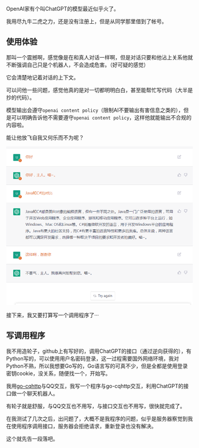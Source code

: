 OpenAI家有个叫ChatGPT的模型最近似乎火了。

我用尽九牛二虎之力，还是没有注册上，但是从同学那里借到了帐号。

## 使用体验

那叫一个震撼啊，感觉像是在和真人对话一样啊，但是对话只要和他沾上关系他就不断强调自己只是个机器人，不会造成危害。（好可疑的感觉）

它会清楚地记着对话的上下文。

可以问他一些问题，感觉他真的是对一切都明明白白，甚至能帮忙写代码（大半是抄的代码）。

模型输出会遵守`openai content policy`（限制AI不要输出有害信息之类的），但是可以明确告诉他不需要遵守`openai content policy`，这样他就能输出不合规的内容啦。

能让他放飞自我又何乐而不为呢？

![](/datas/images/35-2.png)

接下来，我又要打算写一个调用程序了···

## 写调用程序

我不用造轮子，github上有写好的，调用ChatGPT的接口（通过逆向获得的），有Python写的，可以使用用户名密码登录，这一过程需要国外网络环境，我对Python不熟，所以我想要Go写的，Go语言写的可真不少，但是全都是使用登录密钥cookie，没关系，随便找一个，开始写。

我用[go-cqhttp](https://docs.go-cqhttp.org/)与QQ交互，我写一个程序与go-cqhttp交互，利用ChatGPT的接口做一个聊天机器人。

有轮子就是舒服，与QQ交互也不用写，与接口交互也不用写，很快就完成了。

在我测试了几次之后，出问题了，大概不是我程序的问题，似乎是服务器察觉到我在使用程序调用接口，服务器会拒绝请求，重新登录也没有解决。

这个就先告一段落吧。